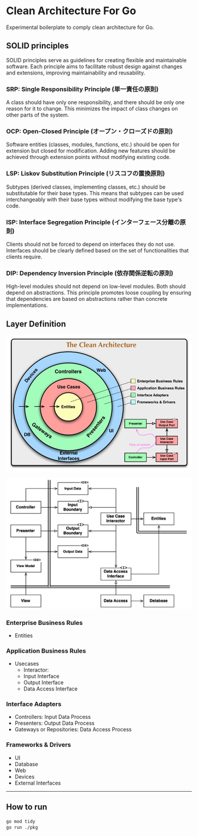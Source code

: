 # Clean Architecture For Go

Experimental boilerplate to comply clean architecture for Go.

## SOLID principles

SOLID principles serve as guidelines for creating flexible and maintainable software. Each principle aims to facilitate robust design against changes and extensions, improving maintainability and reusability.

### SRP: Single Responsibility Principle (単一責任の原則)

A class should have only one responsibility, and there should be only one reason for it to change. This minimizes the impact of class changes on other parts of the system.

### OCP: Open-Closed Principle (オープン・クローズドの原則)

Software entities (classes, modules, functions, etc.) should be open for extension but closed for modification. Adding new features should be achieved through extension points without modifying existing code.

### LSP: Liskov Substitution Principle (リスコフの置換原則)

Subtypes (derived classes, implementing classes, etc.) should be substitutable for their base types. This means that subtypes can be used interchangeably with their base types without modifying the base type's code.

### ISP: Interface Segregation Principle (インターフェース分離の原則)

Clients should not be forced to depend on interfaces they do not use. Interfaces should be clearly defined based on the set of functionalities that clients require.

### DIP: Dependency Inversion Principle (依存関係逆転の原則)

High-level modules should not depend on low-level modules. Both should depend on abstractions. This principle promotes loose coupling by ensuring that dependencies are based on abstractions rather than concrete implementations.

## Layer Definition

![The Clean Architecture Concept](./image-concept.jpg "The Clean Architecture Concept")

![Example Diagram](./image-diagram.jpg "Example Diagram")

### Enterprise Business Rules

- Entities

### Application Business Rules

- Usecases
  - Interactor: 
  - Input Interface
  - Output Interface
  - Data Access Interface

### Interface Adapters

- Controllers: Input Data Process
- Presenters: Output Data Process
- Gateways or Repositories: Data Access Process

### Frameworks & Drivers

- UI
- Database
- Web
- Devices
- External Interfaces

---

## How to run

```
go mod tidy
go run ./pkg
```
